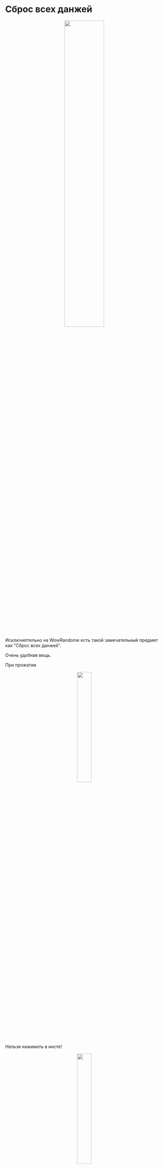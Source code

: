# Сброс всех данжей

<p align="center">
  <img width="50%" src="https://i.imgur.com/BDFyquJ.jpeg">
</p>

Исключилтельно на WowRandome есть такой замечательный предмет как "Сброс всех данжей".

Очень удобная вещь.

При прожатии 
<p align="center">
  <img width="30%" src="">
</p>

Нельзя нажимать в инсте!

<p align="center">
  <img width="30%" src="https://i.imgur.com/rCOtrwt.jpeg">
</p>

Только снаружи.

На аукционе такой можно выцепить за 200к.

В бонусах такой стоит: 

---

Не работает если у вас имееися гкд (5 подземелий в час).

<p align="center">
  <img width="30%" src="https://i.imgur.com/TWb7v4n.jpeg">
</p>
